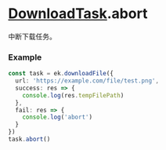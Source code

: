 # [DownloadTask](../DownloadTask.md).abort

中断下载任务。

### Example

```ts
const task = ek.downloadFile({
  url: 'https://example.com/file/test.png',
  success: res => {
    console.log(res.tempFilePath)
  },
  fail: res => {
    console.log('abort')
  }
})
task.abort()
```
